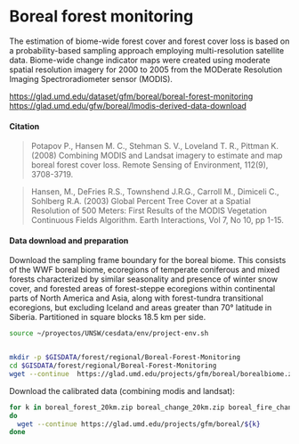 # Boreal forest monitoring

The estimation of biome-wide forest cover and forest cover loss is based on a probability-based sampling approach employing multi-resolution satellite data. Biome-wide change indicator maps were created using moderate spatial resolution imagery for 2000 to 2005 from the MODerate Resolution Imaging Spectroradiometer sensor (MODIS).

https://glad.umd.edu/dataset/gfm/boreal/boreal-forest-monitoring
https://glad.umd.edu/gfw/boreal/lmodis-derived-data-download

#### Citation

> Potapov P., Hansen M. C., Stehman S. V., Loveland T. R., Pittman K. (2008) Combining MODIS and Landsat imagery to estimate and map boreal forest cover loss. Remote Sensing of Environment, 112(9), 3708-3719.

> Hansen, M., DeFries R.S., Townshend J.R.G., Carroll M., Dimiceli C., Sohlberg R.A. (2003) Global Percent Tree Cover at a Spatial Resolution of 500 Meters: First Results of the MODIS Vegetation Continuous Fields Algorithm. Earth Interactions, Vol 7, No 10, pp 1-15.

#### Data download and preparation


Download the sampling frame boundary for the boreal biome. This consists of the WWF boreal biome, ecoregions of temperate coniferous and mixed forests characterized by similar seasonality and presence of winter snow cover, and forested areas of forest-steppe ecoregions within continental parts of North America and Asia, along with forest-tundra transitional ecoregions, but excluding Iceland and areas greater than 70° latitude in Siberia. Partitioned in square blocks 18.5 km per side.

```sh
source ~/proyectos/UNSW/cesdata/env/project-env.sh


mkdir -p $GISDATA/forest/regional/Boreal-Forest-Monitoring
cd $GISDATA/forest/regional/Boreal-Forest-Monitoring
wget --continue  https://glad.umd.edu/projects/gfm/boreal/borealbiome.zip

```

Download the calibrated data (combining modis and landsat):

```sh
for k in boreal_forest_20km.zip boreal_change_20km.zip boreal_fire_change_20km.zip
do
  wget --continue https://glad.umd.edu/projects/gfm/boreal/${k}
done
```
